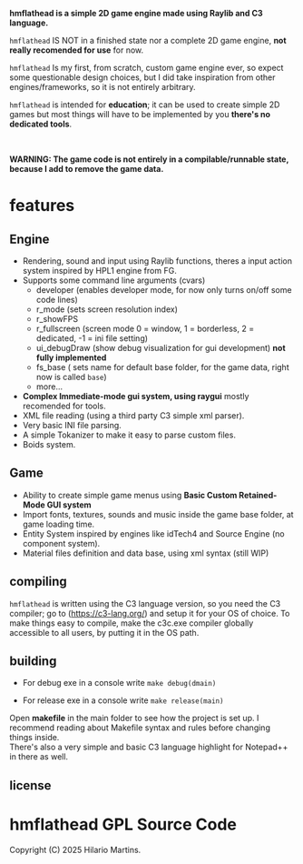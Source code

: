 **hmflathead is a simple 2D game engine made using Raylib and C3 language.**

`hmflathead` IS NOT in a finished state nor a complete 2D game engine, **not really recomended for use** for now. 

`hmflathead` Is my first, from scratch, custom game engine ever, so expect some questionable design choices, but I did take inspiration from other engines/frameworks, so it is not entirely arbitrary.

`hmflathead` is intended for **education**; it can be used to create simple 2D games but most things will have to be implemented by you **there's no dedicated tools**.

<br>

**WARNING: The game code is not entirely in a compilable/runnable state, because I add to remove the game data.**

# features

 ## Engine
 - Rendering, sound and input using Raylib functions, theres a input action system inspired by HPL1 engine from FG.
 - Supports some command line arguments (cvars)
    + developer (enables developer mode, for now only turns on/off some code lines)
    + r_mode (sets screen resolution index)
    + r_showFPS
    + r_fullscreen (screen mode 0 = window, 1 = borderless, 2 = dedicated, -1 = ini file setting)
    + ui_debugDraw (show debug visualization for gui development) **not fully implemented**
    + fs_base ( sets name for default base folder, for the game data, right now is called `base`)
    + more...
 - **Complex Immediate-mode gui system, using raygui** mostly recomended for tools.
 - XML file reading (using a third party C3 simple xml parser).
 - Very basic INI file parsing.
 - A simple Tokanizer to make it easy to parse custom files.
 - Boids system.
 ## Game
 - Ability to create simple game menus using **Basic Custom Retained-Mode GUI system**
 - Import fonts, textures, sounds and music inside the game base folder, at game loading time.
 - Entity System inspired by engines like idTech4 and Source Engine (no component system).
 - Material files definition and data base, using xml syntax (still WIP)

## compiling

`hmflathead` is written using the C3 language version, so you need the C3 compiler;  go to (https://c3-lang.org/) and setup it for your OS of choice.
             To make things easy to compile, make the c3c.exe compiler globally accessible to all users, by putting it in the OS path.
             
## building

   - For debug exe in a console write 
`make debug(dmain)`

   - For release exe in a console write 
`make release(main)`

Open **makefile** in the main folder to see how the project is set up. I recommend reading about Makefile syntax and rules before
changing things inside.  
There's also a very simple and basic C3 language highlight for Notepad++ in there as well.

  
## license

# hmflathead GPL Source Code
Copyright (C) 2025 Hilario Martins.
